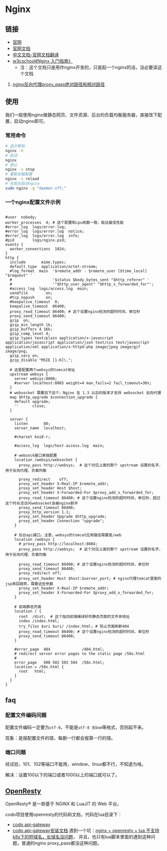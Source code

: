 # Nginx

## 链接
- [官网](http://nginx.org/)
- [官网文档](http://nginx.org/en/docs/)
- [中文文档-官网文档翻译](http://www.nginx.cn/doc/)
- [w3cschool《Nginx 入门指南》](https://www.w3cschool.cn/nginx/?)
    - 注：这个文档只是用作nginx开发的，只是起一个nginx的话，没必要读这个文档
1. [nginx反向代理proxy_pass绝对路径和相对路径](https://www.jianshu.com/p/ec14f55fd209)


## 使用
我们一般使用nginx做静态网页、文件资源、后台的负载均衡服务器，直接改下配置，启动nginx即可。

### 常用命令
```bash
# 显示帮助
nginx -h
# 启动
nginx
# 停止
nginx -s stop
# 重新加载配置
nginx -s reload
# 在前台启动nginx
sudo nginx -g "daemon off;"
```

### 一个nginx配置文件示例
```nginx

#user  nobody;
worker_processes  4; # 这个配置和cpu核数一致，能达最佳性能
#error_log  logs/error.log;
#error_log  logs/error.log  notice;
#error_log  logs/error.log  info;
#pid        logs/nginx.pid;
events {
  worker_connections  1024;
}
http {
  include       mime.types;
  default_type  application/octet-stream;
  #log_format  main  '$remote_addr - $remote_user [$time_local] "$request" '
  #                  '$status $body_bytes_sent "$http_referer" '
  #                  '"$http_user_agent" "$http_x_forwarded_for"';
  #access_log  logs/access.log  main;
  sendfile        on;
  #tcp_nopush     on;
  #keepalive_timeout  0;
  keepalive_timeout  86400;
  proxy_read_timeout 86400; # 这个设置nginx检测的超时时间，单位秒
  proxy_send_timeout 86400;
  gzip  on;
  gzip_min_length 1k;
  gzip_buffers 4 16k;
  gzip_comp_level 4;
  gzip_types text/plain application/x-javascript application/javascript application/json text/css text/javascript application/xml application/x-httpd-php image/jpeg image/gif image/png;
  gzip_vary on;
  gzip_disable "MSIE [1-6]\.";

  # 这里配置两个websys的tomcat地址
  upstream websys {
    server websys:8080;
    #server localhost:8085 weight=4 max_fails=2 fail_timeout=30s;
  }
  # websocket 需要加下这个，Nginx 在 1.3 以后的版本才支持 websocket 反向代理
  map $http_upgrade $connection_upgrade {
    default upgrade;
    ''      close;
  }

  server {
    listen       80;
    server_name  localhost;

    #charset koi8-r;

    #access_log  logs/host.access.log  main;

    # websock接口单独配置
    location /websys/websocket {
      proxy_pass http://websys;  # 这个对应上面的那个 upstream 设置的名字，用于反向代理、负载均衡

      proxy_redirect    off;
      proxy_set_header X-Real-IP $remote_addr;
      proxy_set_header Host $host;
      proxy_set_header X-Forwarded-For $proxy_add_x_forwarded_for;
      proxy_read_timeout 86400; # 这个设置nginx检测的超时时间，单位秒，超过这个时长没访问websocket会被nginx断开
      proxy_send_timeout 86400;
      proxy_http_version 1.1;
      proxy_set_header Upgrade $http_upgrade;
      proxy_set_header Connection "upgrade";
    }

    # 后台api接口。注意，websys的tomcat应用路径需要是/web
    location /websys {
      # proxy_pass http://localhost:8084;
      proxy_pass http://websys;  # 这个对应上面的那个 upstream 设置的名字，用于反向代理、负载均衡
      
      proxy_read_timeout 86400; # 这个设置nginx检测的超时时间，单位秒
      proxy_send_timeout 86400;
      proxy_redirect off;
      proxy_set_header Host $host:$server_port; # nginx代理tomcat里面的jsp来回跳转，需要这些参数
      proxy_set_header X-Real-IP $remote_addr;
      proxy_set_header X-Forwarded-For $proxy_add_x_forwarded_for;
    }

    # 前端静态页面
    location / {
      root  /dist;  # 这个指向前端编译好的静态页面的文件夹地址
      index /index.html;
      try_files $uri $uri/ /index.html; # 防止页面刷新404
      proxy_read_timeout 86400; # 这个设置nginx检测的超时时间，单位秒
      proxy_send_timeout 86400;
    }

    #error_page  404              /404.html;
    # redirect server error pages to the static page /50x.html
    #
    error_page   500 502 503 504  /50x.html;
    location = /50x.html {
      root   html;
    }
  }
}

```



## faq
### 配置文件编码问题
配置文件编码一定要为`utf-8`，不能是`utf-8 无bom`等格式，否则起不来。

现象：是报配置文件的错，每删一行都会报第一行的错。

### 端口问题
经试验，101、102等端口不能用，window、linux都不行，不知道为啥。

解决：设置100以下的端口或者1000以上的端口就可以了。

## [OpenResty](https://openresty.org/cn/)
OpenResty® 是一款基于 NGINX 和 LuaJIT 的 Web 平台。

codo项目使用openresty的代码和文档，代码在lua目录下：
- [codo api-gateway](https://github.com/ss1917/api-gateway)
- [codo api-gateway安装文档](https://docs.opendevops.cn/zh/guide/install/distribute/#api%E7%BD%91%E5%85%B3%EF%BC%88%E9%83%A8%E7%BD%B2%E5%AE%B9%E6%98%93%E5%87%BA%E9%97%AE%E9%A2%98%E7%9A%84%E5%9C%B0%E6%96%B9%EF%BC%89)
遇到一个坑：[nginx + openresty + lua 不支持k8s下的短域名，长域名没问题](https://github.com/openresty/openresty/issues/298)，
并且，也只有lua脚本里面的遇到这种问题，普通的nginx proxy_pass都没这种问题。

